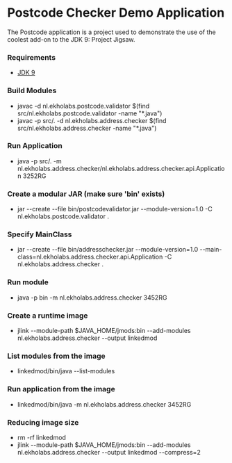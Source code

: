 # Postcode Checker Demo Application 

The Postcode application is a project used to demonstrate the use of the coolest add-on to the JDK 9: Project Jigsaw.

### Requirements

  - [JDK 9](http://jdk.java.net/9/)

### Build Modules

  - javac -d nl.ekholabs.postcode.validator $(find src/nl.ekholabs.postcode.validator -name "*.java")
  - javac -p src/. -d nl.ekholabs.address.checker $(find src/nl.ekholabs.address.checker -name "*.java")

### Run Application

  - java -p src/. -m nl.ekholabs.address.checker/nl.ekholabs.address.checker.api.Application 3252RG

### Create a modular JAR (make sure 'bin' exists)

  - jar --create --file bin/postcodevalidator.jar --module-version=1.0 -C nl.ekholabs.postcode.validator .

### Specify MainClass

  - jar --create --file bin/addresschecker.jar --module-version=1.0 --main-class=nl.ekholabs.address.checker.api.Application -C nl.ekholabs.address.checker .

### Run module

  - java -p bin -m nl.ekholabs.address.checker 3452RG

### Create a runtime image

  - jlink --module-path $JAVA_HOME/jmods:bin --add-modules nl.ekholabs.address.checker --output linkedmod

### List modules from the image

  - linkedmod/bin/java --list-modules

### Run application from the image

  - linkedmod/bin/java -m nl.ekholabs.address.checker 3452RG

### Reducing image size

  - rm -rf linkedmod
  - jlink --module-path $JAVA_HOME/jmods:bin --add-modules nl.ekholabs.address.checker --output linkedmod --compress=2